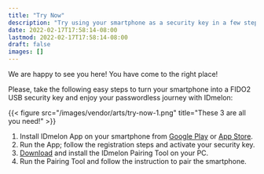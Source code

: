 ```yaml
---
title: "Try Now"
description: "Try using your smartphone as a security key in a few steps."
date: 2022-02-17T17:58:14-08:00
lastmod: 2022-02-17T17:58:14-08:00
draft: false
images: []
---
```


We are happy to see you here! You have come to the right place!

Please, take the following easy steps to turn your smartphone into a FIDO2 USB security key and enjoy your passwordless journey with IDmelon:

{{< figure src="/images/vendor/arts/try-now-1.png" title="These 3 are all you need!" >}}

1. Install IDmelon App on your smartphone from [Google Play](https://play.google.com/store/apps/details?id=com.vancosys.authenticator.business) or [App Store](https://apps.apple.com/ca/app/idmelon/id1511376376).
2. Run the App; follow the registration steps and activate your security key.
3. [Download](https://www.idmelon.com/downloads/) and install the IDmelon Pairing Tool on your PC.
4. Run the Pairing Tool and follow the instruction to pair the smartphone.
